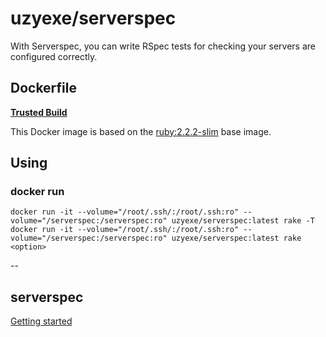 # uzyexe/serverspec

With Serverspec, you can write RSpec tests for checking your servers are configured correctly.

## Dockerfile

[**Trusted Build**](https://registry.hub.docker.com/u/uzyexe/serverspec/)

This Docker image is based on the [ruby:2.2.2-slim](https://registry.hub.docker.com/_/ruby/) base image.

## Using

### docker run

    docker run -it --volume="/root/.ssh/:/root/.ssh:ro" --volume="/serverspec:/serverspec:ro" uzyexe/serverspec:latest rake -T
    docker run -it --volume="/root/.ssh/:/root/.ssh:ro" --volume="/serverspec:/serverspec:ro" uzyexe/serverspec:latest rake <option>

--

## serverspec

[Getting started](http://serverspec.org/)
